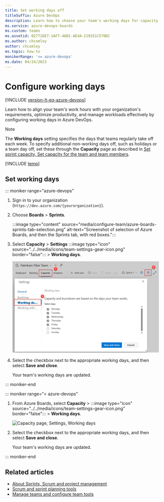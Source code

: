 ```yaml
---
title: Set working days off
titleSuffix: Azure DevOps
description: Learn how to choose your team's working days for capacity planning purposes in Azure Boards.  
ms.service: azure-devops-boards
ms.custom: teams
ms.assetid: 02771DE7-1AF7-46B1-AE4A-219351C570DC
ms.author: chcomley
author: chcomley
ms.topic: how-to
monikerRange: '<= azure-devops'
ms.date: 04/24/2023
---
```


# Configure working days  

[!INCLUDE [version-lt-eq-azure-devops](../../includes/version-lt-eq-azure-devops.md)]

Learn how to align your team's work hours with your organization's requirements, optimize productivity, and manage workloads effectively by configuring working days in Azure DevOps.

> [!NOTE]   
> The **Working days** setting specifies the days that teams regularly take off each week. To specify additional non-working days off, such as holidays or a team day off, set these through the **Capacity** page as described in [Set sprint capacity, Set capacity for the team and team members](../../boards/sprints/set-capacity.md#set-team-capacity).

[!INCLUDE [temp](includes/prerequisites-team-settings.md)]

<a id="team-services-work-days" />  

## Set working days  

::: moniker range="azure-devops"

1. Sign in to your organization (```https://dev.azure.com/{yourorganization}```).

2. Choose **Boards** > **Sprints**.

   :::image type="content" source="media/configure-team/azure-boards-sprints-tab-selection.png" alt-text="Screenshot of selection of Azure Boards, and then the Sprints tab, with red boxes.":::

3. Select **Capacity** > **Settings** :::image type="icon" source="../../media/icons/team-settings-gear-icon.png" border="false"::: > **Working days**.

   ![Screenshot showing selected buttons highlighted with red boxes by sequence for Capacity page, Settings, Working days.](media/capacity-planning-open-team-settings-new-nav.png)

4. Select the checkbox next to the appropriate working days, and then select **Save and close**.

   Your team's working days are updated.

::: moniker-end

::: moniker range="< azure-devops" 

1. From Azure Boards, select **Capacity** > :::image type="icon" source="../../media/icons/team-settings-gear-icon.png" border="false"::: > **Working days**.

   ![Capacity page, Settings, Working days](../../boards/plans/media/capacity-planning-open-team-settings-tfs-15.png)  

2. Select the checkbox next to the appropriate working days, and then select **Save and close**.

   Your team's working days are updated.

::: moniker-end

## Related articles

- [About Sprints, Scrum and project management](../../boards/sprints/scrum-overview.md) 
- [Scrum and sprint planning tools](../../boards/sprints/scrum-key-concepts.md)
- [Manage teams and configure team tools](manage-teams.md)
